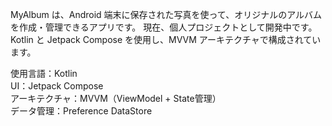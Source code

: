 MyAlbum は、Android 端末に保存された写真を使って、オリジナルのアルバムを作成・管理できるアプリです。
現在、個人プロジェクトとして開発中です。
Kotlin と Jetpack Compose を使用し、MVVM アーキテクチャで構成されています。

使用言語：Kotlin  
UI：Jetpack Compose  
アーキテクチャ：MVVM（ViewModel + State管理）  
データ管理：Preference DataStore
